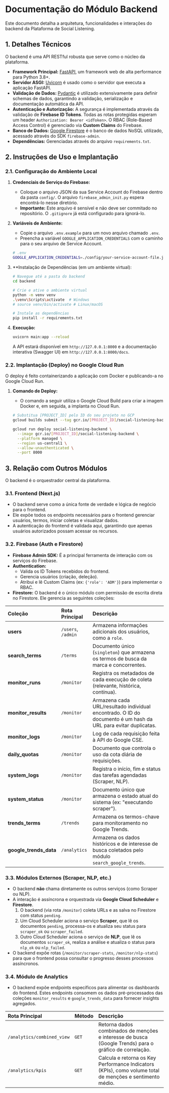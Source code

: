# Documentação do Módulo Backend

Este documento detalha a arquitetura, funcionalidades e interações do backend da Plataforma de Social Listening.

## 1. Detalhes Técnicos

O backend é uma API RESTful robusta que serve como o núcleo da plataforma.

- **Framework Principal:** [FastAPI](https://fastapi.tiangolo.com/), um framework web de alta performance para Python 3.8+.
- **Servidor ASGI:** [Uvicorn](https://www.uvicorn.org/) é usado como o servidor que executa a aplicação FastAPI.
- **Validação de Dados:** [Pydantic](https://pydantic-docs.helpmanual.io/) é utilizado extensivamente para definir schemas de dados, garantindo a validação, serialização e documentação automática da API.
- **Autenticação e Autorização:** A segurança é implementada através da validação de **Firebase ID Tokens**. Todas as rotas protegidas esperam um header `Authorization: Bearer <idToken>`. O RBAC (Role-Based Access Control) é gerenciado via **Custom Claims** do Firebase.
- **Banco de Dados:** [Google Firestore](https://firebase.google.com/docs/firestore) é o banco de dados NoSQL utilizado, acessado através do SDK `firebase-admin`.
- **Dependências:** Gerenciadas através do arquivo `requirements.txt`.

## 2. Instruções de Uso e Implantação

### 2.1. Configuração do Ambiente Local

1.  **Credenciais de Serviço do Firebase:**
    -   Coloque o arquivo JSON da sua Service Account do Firebase dentro da pasta `config/`. O arquivo `firebase_admin_init.py` espera encontrá-lo nesse diretório.
    -   **Importante:** Este arquivo é sensível e não deve ser commitado no repositório. O `.gitignore` já está configurado para ignorá-lo.

2.  **Variáveis de Ambiente:**
    -   Copie o arquivo `.env.example` para um novo arquivo chamado `.env`.
    -   Preencha a variável `GOOGLE_APPLICATION_CREDENTIALS` com o caminho para o seu arquivo de Service Account.

    ```bash
    # .env
    GOOGLE_APPLICATION_CREDENTIALS=./config/your-service-account-file.json
    ```

3.  **Instalação de Dependências (em um ambiente virtual):
    ```bash
    # Navegue até a pasta do backend
    cd backend

    # Crie e ative o ambiente virtual
    python -m venv venv
    .\venv\Scripts\activate  # Windows
    # source venv/bin/activate # Linux/macOS

    # Instale as dependências
    pip install -r requirements.txt
    ```

4.  **Execução:**
    ```bash
    uvicorn main:app --reload
    ```
    A API estará disponível em `http://127.0.0.1:8000` e a documentação interativa (Swagger UI) em `http://127.0.0.1:8000/docs`.

### 2.2. Implantação (Deploy) no Google Cloud Run

O deploy é feito containerizando a aplicação com Docker e publicando-a no Google Cloud Run.

1.  **Comando de Deploy:**
    -   O comando a seguir utiliza o Google Cloud Build para criar a imagem Docker e, em seguida, a implanta no Cloud Run.

    ```bash
    # Substitua [PROJECT_ID] pelo ID do seu projeto no GCP
    gcloud builds submit --tag gcr.io/[PROJECT_ID]/social-listening-backend ./backend

    gcloud run deploy social-listening-backend \
      --image gcr.io/[PROJECT_ID]/social-listening-backend \
      --platform managed \
      --region us-central1 \
      --allow-unauthenticated \
      --port 8000
    ```

## 3. Relação com Outros Módulos

O backend é o orquestrador central da plataforma.

### 3.1. Frontend (Next.js)

-   O backend serve como a única fonte de verdade e lógica de negócio para o frontend.
-   Ele expõe todos os endpoints necessários para o frontend gerenciar usuários, termos, iniciar coletas e visualizar dados.
-   A autenticação do frontend é validada aqui, garantindo que apenas usuários autorizados possam acessar os recursos.

### 3.2. Firebase (Auth e Firestore)

-   **Firebase Admin SDK:** É a principal ferramenta de interação com os serviços do Firebase.
-   **Authentication:**
    -   Valida os ID Tokens recebidos do frontend.
    -   Gerencia usuários (criação, deleção).
    -   Atribui e lê Custom Claims (ex: `{'role': 'ADM'}`) para implementar o RBAC.
-   **Firestore:** O backend é o único módulo com permissão de escrita direta no Firestore. Ele gerencia as seguintes coleções:

| Coleção | Rota Principal | Descrição |
| :--- | :--- | :--- |
| **users** | `/users`, `/admin` | Armazena informações adicionais dos usuários, como a `role`. |
| **search_terms** | `/terms` | Documento único (`singleton`) que armazena os termos de busca da marca e concorrentes. |
| **monitor_runs** | `/monitor` | Registra os metadados de cada execução de coleta (relevante, histórica, contínua). |
| **monitor_results** | `/monitor` | Armazena cada URL/resultado individual encontrado. O ID do documento é um hash da URL para evitar duplicatas. |
| **monitor_logs** | `/monitor` | Log de cada requisição feita à API do Google CSE. |
| **daily_quotas** | `/monitor` | Documento que controla o uso da cota diária de requisições. |
| **system_logs** | `/monitor` | Registra o início, fim e status das tarefas agendadas (Scraper, NLP). |
| **system_status** | `/monitor` | Documento único que armazena o estado atual do sistema (ex: "executando scraper"). |
| **trends_terms** | `/trends` | Armazena os termos-chave para monitoramento no Google Trends. |
| **google_trends_data** | `/analytics` | Armazena os dados históricos e de interesse de busca coletados pelo módulo `search_google_trends`. |

### 3.3. Módulos Externos (Scraper, NLP, etc.)

-   O backend **não** chama diretamente os outros serviços (como Scraper ou NLP).
-   A interação é assíncrona e orquestrada via **Google Cloud Scheduler** e **Firestore**.
    1.  O backend (via rota `/monitor`) coleta URLs e as salva no Firestore com status `pending`.
    2.  Um Cloud Scheduler aciona o serviço **Scraper**, que lê os documentos `pending`, processa-os e atualiza seu status para `scraper_ok` ou `scraper_failed`.
    3.  Outro Cloud Scheduler aciona o serviço de **NLP**, que lê os documentos `scraper_ok`, realiza a análise e atualiza o status para `nlp_ok` ou `nlp_failed`.
-   O backend expõe rotas (`/monitor/scraper-stats`, `/monitor/nlp-stats`) para que o frontend possa consultar o progresso desses processos assíncronos.

### 3.4. Módulo de Analytics

-   O backend expõe endpoints específicos para alimentar os dashboards do frontend. Estes endpoints consomem os dados pré-processados das coleções `monitor_results` e `google_trends_data` para fornecer insights agregados.

| Rota Principal | Método | Descrição |
| :--- | :--- | :--- |
| `/analytics/combined_view` | `GET` | Retorna dados combinados de menções e interesse de busca (Google Trends) para o gráfico de correlação. |
| `/analytics/kpis` | `GET` | Calcula e retorna os Key Performance Indicators (KPIs), como volume total de menções e sentimento médio. |
